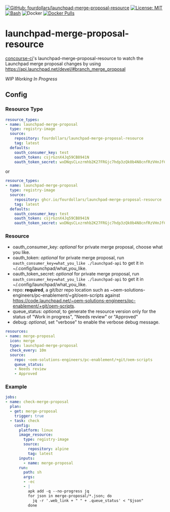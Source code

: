 [![GitHub: fourdollars/launchpad-merge-proposal-resource](https://img.shields.io/badge/GitHub-fourdollars%2Flaunchpad%E2%80%90merge%E2%80%90proposal%E2%80%90resource-darkgreen.svg)](https://github.com/fourdollars/launchpad-merge-proposal-resource/) [![License: MIT](https://img.shields.io/badge/License-MIT-blue.svg)](https://opensource.org/licenses/MIT) [![Bash](https://img.shields.io/badge/Language-Bash-red.svg)](https://www.gnu.org/software/bash/) ![Docker](https://github.com/fourdollars/launchpad-merge-proposal-resource/workflows/Docker/badge.svg) [![Docker Pulls](https://img.shields.io/docker/pulls/fourdollars/launchpad-merge-proposal-resource.svg)](https://hub.docker.com/r/fourdollars/launchpad-merge-proposal-resource/)
# launchpad-merge-proposal-resource
[concourse-ci](https://concourse-ci.org/)'s launchpad-merge-proposal-resource to watch the Launchpad merge proposal changes by using https://api.launchpad.net/devel/#branch_merge_proposal

*WIP* *Working In Progress*

## Config 

### Resource Type

```yaml
resource_types:
- name: launchpad-merge-proposal
  type: registry-image
  source:
    repository: fourdollars/launchpad-merge-proposal-resource
    tag: latest
  defaults:
    oauth_consumer_key: test
    oauth_token: csjrGznX4Jq59CB8941N
    oauth_token_secret: wxDNqsCLxzrmhb2K27FRGjc7hdp3zQk0b4N8cnfRzVHnJfCFlHgkGHxDk5qMPTSdQFSsllS4dwGBD18Q
```

or

```yaml
resource_types:
- name: launchpad-merge-proposal
  type: registry-image
  source:
    repository: ghcr.io/fourdollars/launchpad-merge-proposal-resource
    tag: latest
  defaults:
    oauth_consumer_key: test
    oauth_token: csjrGznX4Jq59CB8941N
    oauth_token_secret: wxDNqsCLxzrmhb2K27FRGjc7hdp3zQk0b4N8cnfRzVHnJfCFlHgkGHxDk5qMPTSdQFSsllS4dwGBD18Q
```

### Resource

* oauth_consumer_key: *optional* for private merge proposal, choose what you like.
* oauth_token: *optional* for private merge proposal, run `oauth_consumer_key=what_you_like ./launchpad-api` to get it in ~/.config/launchpad/what_you_like.
* oauth_token_secret: *optional* for private merge proposal, run `oauth_consumer_key=what_you_like ./launchpad-api` to get it in ~/.config/launchpad/what_you_like.
* repo: **required**, a git/bzr repo location such as ~oem-solutions-engineers/pc-enablement/+git/oem-scripts against https://code.launchpad.net/~oem-solutions-engineers/pc-enablement/+git/oem-scripts.
* queue_status: *optional*, to generate the resource version only for the status of "Work in progress", "Needs review" or "Approved"
* debug: *optional*, set "verbose" to enable the verbose debug message.

```yaml
resources:
- name: merge-proposal
  icon: merge
  type: launchpad-merge-proposal
  check_every: 10m
  source:
    repo: ~oem-solutions-engineers/pc-enablement/+git/oem-scripts
    queue_status:
    - Needs review
    - Approved
```

### Example

```yaml
jobs:
- name: check-merge-proposal
  plan:
  - get: merge-proposal
    trigger: true
  - task: check
    config:
      platform: linux
      image_resource:
        type: registry-image
        source:
          repository: alpine
          tag: latest
      inputs:
        - name: merge-proposal
      run:
        path: sh
        args:
        - -ec
        - |
          apk add -q --no-progress jq
          for json in merge-proposal/*.json; do
            jq -r '.web_link + " " + .queue_status' < "$json"
          done
```
